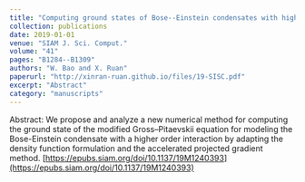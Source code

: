 ```yaml
---
title: "Computing ground states of Bose--Einstein condensates with higher order interaction via a regularized density function formulation"
collection: publications
date: 2019-01-01
venue: "SIAM J. Sci. Comput."
volume: "41"
pages: "B1284--B1309"
authors: "W. Bao and X. Ruan"
paperurl: "http://xinran-ruan.github.io/files/19-SISC.pdf"
excerpt: "Abstract"
category: "manuscripts"
---
```

Abstract: We propose and analyze a new numerical method for computing the ground state of the modified Gross–Pitaevskii equation for modeling the Bose-Einstein condensate with a higher order interaction by adapting the density function formulation and the accelerated projected gradient method.
[https://epubs.siam.org/doi/10.1137/19M1240393](https://epubs.siam.org/doi/10.1137/19M1240393)
